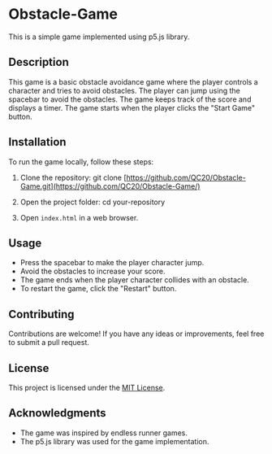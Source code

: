 # Obstacle-Game

This is a simple game implemented using p5.js library.

## Description

This game is a basic obstacle avoidance game where the player controls a character and tries to avoid obstacles. The player can jump using the spacebar to avoid the obstacles. The game keeps track of the score and displays a timer. The game starts when the player clicks the "Start Game" button.

## Installation

To run the game locally, follow these steps:

1. Clone the repository:
git clone [https://github.com/QC20/Obstacle-Game.git](https://github.com/QC20/Obstacle-Game/)

2. Open the project folder: cd your-repository

3. Open `index.html` in a web browser.

## Usage

- Press the spacebar to make the player character jump.
- Avoid the obstacles to increase your score.
- The game ends when the player character collides with an obstacle.
- To restart the game, click the "Restart" button.

## Contributing

Contributions are welcome! If you have any ideas or improvements, feel free to submit a pull request.

## License

This project is licensed under the [MIT License](LICENSE).

## Acknowledgments

- The game was inspired by endless runner games.
- The p5.js library was used for the game implementation.

